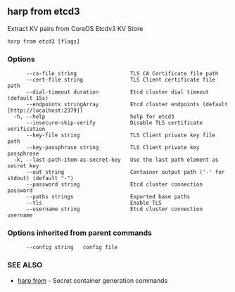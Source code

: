 ## harp from etcd3

Extract KV pairs from CoreOS Etcdv3 KV Store

```
harp from etcd3 [flags]
```

### Options

```
      --ca-file string                 TLS CA Certificate file path
      --cert-file string               TLS Client certificate file path
      --dial-timeout duration          Etcd cluster dial timeout (default 15s)
      --endpoints stringArray          Etcd cluster endpoints (default [http://localhost:2379])
  -h, --help                           help for etcd3
      --insecure-skip-verify           Disable TLS certificate verification
      --key-file string                TLS Client private key file path
      --key-passphrase string          TLS Client private key passphrase
  -k, --last-path-item-as-secret-key   Use the last path element as secret key
      --out string                     Container output path ('-' for stdout) (default "-")
      --password string                Etcd cluster connection password
      --paths strings                  Exported base paths
      --tls                            Enable TLS
      --username string                Etcd cluster connection username
```

### Options inherited from parent commands

```
      --config string   config file
```

### SEE ALSO

* [harp from](harp_from.md)	 - Secret container generation commands

